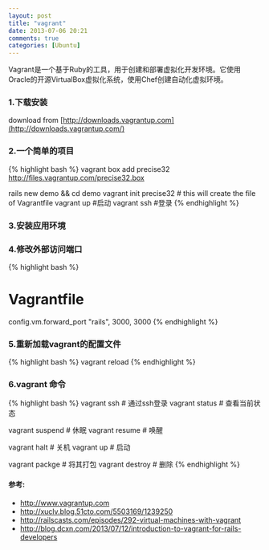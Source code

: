 ```yaml
---
layout: post
title: "vagrant"
date: 2013-07-06 20:21
comments: true
categories: [Ubuntu]
---
```


Vagrant是一个基于Ruby的工具，用于创建和部署虚拟化开发环境。它使用Oracle的开源VirtualBox虚拟化系统，使用Chef创建自动化虚拟环境。

### 1.下载安装
download from [http://downloads.vagrantup.com](http://downloads.vagrantup.com/)

<!-- more -->

### 2.一个简单的项目
{% highlight bash %}
vagrant box add precise32 http://files.vagrantup.com/precise32.box

rails new demo && cd demo
vagrant init precise32   # this will create the file of Vagrantfile
vagrant up #启动
vagrant ssh #登录
{% endhighlight %}

### 3.安装应用环境

### 4.修改外部访问端口
{% highlight bash %}
# Vagrantfile
config.vm.forward_port "rails", 3000, 3000
{% endhighlight %}

### 5.重新加载vagrant的配置文件
{% highlight bash %}
vagrant reload
{% endhighlight %}

### 6.vagrant 命令
{% highlight bash %}
vagrant ssh      # 通过ssh登录
vagrant status   # 查看当前状态

vagrant suspend  # 休眠
vagrant resume   # 唤醒

vagrant halt     # 关机
vagrant up       # 启动

vagrant packge   # 将其打包
vagrant destroy  # 删除
{% endhighlight %}

#### 参考:
* http://www.vagrantup.com
* http://xuclv.blog.51cto.com/5503169/1239250
* http://railscasts.com/episodes/292-virtual-machines-with-vagrant
* http://blog.dcxn.com/2013/07/12/introduction-to-vagrant-for-rails-developers
